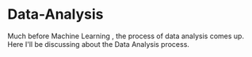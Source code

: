 # Data-Analysis
Much before Machine Learning , the process of data analysis comes up. Here I'll be discussing about the Data Analysis process.
